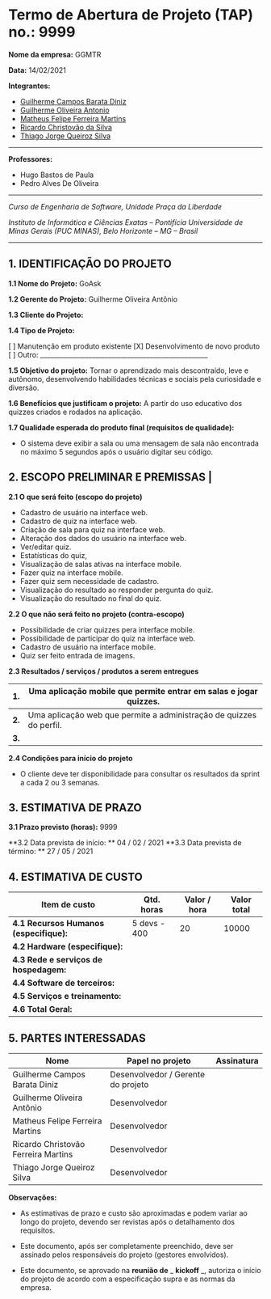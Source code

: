 # Termo de Abertura de Projeto (TAP) no.: 9999

**Nome da empresa:** GGMTR

**Data:** 14/02/2021

**Integrantes:**

- [Guilherme Campos Barata Diniz](https://github.com/Guicbdiniz)
- [Guilherme Oliveira Antonio](https://github.com/guilhermegoa)
- [Matheus Felipe Ferreira Martins](https://github.com/MatheusFFM)
- [Ricardo Christovão da Silva](https://github.com/ricardochristovao)
- [Thiago Jorge Queiroz Silva](https://github.com/ThiagoQueirozSilva)

---

**Professores:**

- Hugo Bastos de Paula
- Pedro Alves De Oliveira

---

_Curso de Engenharia de Software, Unidade Praça da Liberdade_

_Instituto de Informática e Ciências Exatas – Pontifícia Universidade de Minas Gerais (PUC MINAS), Belo Horizonte – MG – Brasil_

---

## 1. IDENTIFICAÇÃO DO PROJETO

**1.1 Nome do Projeto:** GoAsk

**1.2 Gerente do Projeto:** Guilherme Oliveira Antônio

**1.3 Cliente do Projeto:**

**1.4 Tipo de Projeto:**

[ ] Manutenção em produto existente
[X] Desenvolvimento de novo produto
[ ] Outro: \_\_\_\_\_\_\_\_\_\_\_\_\_\_\_\_\_\_\_\_\_\_\_\_\_\_\_\_\_\_\_\_\_\_\_\_\_\_\_\_\_\_\_\_\_\_\_\_\_\_\_\_

**1.5 Objetivo do projeto:** Tornar o aprendizado mais descontraído, leve e autônomo, desenvolvendo habilidades técnicas e sociais pela curiosidade e diversão.

**1.6 Benefícios que justificam o projeto:** A partir do uso educativo dos quizzes criados e rodados na aplicação.

**1.7 Qualidade esperada do produto final (requisitos de qualidade):**

- O sistema deve exibir a sala ou uma mensagem de sala não encontrada no máximo 5 segundos após o usuário digitar seu código.

## **2. ESCOPO PRELIMINAR E PREMISSAS** |

**2.1 O que será feito (escopo do projeto)**

- Cadastro de usuário na interface web.
- Cadastro de quiz na interface web.
- Criação de sala para quiz na interface web.
- Alteração dos dados do usuário na interface web.
- Ver/editar quiz.
- Estatísticas do quiz,
- Visualização de salas ativas na interface mobile.
- Fazer quiz na interface mobile.
- Fazer quiz sem necessidade de cadastro.
- Visualização do resultado ao responder pergunta do quiz.
- Visualização do resultado no final do quiz.

**2.2 O que não será feito no projeto (contra-escopo)**

- Possibilidade de criar quizzes pera interface mobile.
- Possibilidade de participar do quiz na interface web.
- Cadastro de usuário na interface mobile.
- Quiz ser feito entrada de imagens.

**2.3 Resultados / serviços / produtos a serem entregues**

| **1.** | Uma aplicação mobile que permite entrar em salas e jogar quizzes.   |
| ------ | ------------------------------------------------------------------- |
| **2.** | Uma aplicação web que permite a administração de quizzes do perfil. |
| **3.** |                                                                     |

**2.4 Condições para início do projeto**

- O cliente deve ter disponibilidade para consultar os resultados da sprint a cada 2 ou 3 semanas.

## 3. ESTIMATIVA DE PRAZO

**3.1 Prazo previsto (horas):** 9999

**3.2 Data prevista de início: ** 04 / 02 / 2021
**3.3 Data prevista de término: ** 27 / 05 / 2021

## 4. ESTIMATIVA DE CUSTO

| Item de custo                               | Qtd. horas   | Valor / hora | Valor total |
| ------------------------------------------- | ------------ | ------------ | ----------- |
| **4.1 Recursos Humanos** **(especifique):** | 5 devs - 400 | 20           | 10000       |
| **4.2 Hardware (especifique):**             |              |              |             |
| **4.3 Rede e serviços de hospedagem:**      |              |              |             |
| **4.4 Software de terceiros:**              |              |              |             |
| **4.5 Serviços e treinamento:**             |              |              |             |
| **4.6 Total Geral:**                        |              |              |             |

## 5. PARTES INTERESSADAS

| Nome                                | Papel no projeto                   | Assinatura |
| ----------------------------------- | ---------------------------------- | ---------- |
| Guilherme Campos Barata Diniz       | Desenvolvedor / Gerente do projeto |            |
| Guilherme Oliveira Antônio          | Desenvolvedor                      |            |
| Matheus Felipe Ferreira Martins     | Desenvolvedor                      |            |
| Ricardo Christovão Ferreira Martins | Desenvolvedor                      |            |
| Thiago Jorge Queiroz Silva          | Desenvolvedor                      |            |

**Observações:**

- As estimativas de prazo e custo são aproximadas e podem variar ao longo do projeto, devendo ser revistas após o detalhamento dos requisitos.

- Este documento, após ser completamente preenchido, deve ser assinado pelos responsáveis do projeto (gestores envolvidos).

- Este documento, se aprovado na **reunião de** _ **kickoff** _, autoriza o início do projeto de acordo com a especificação supra e as normas da empresa.
